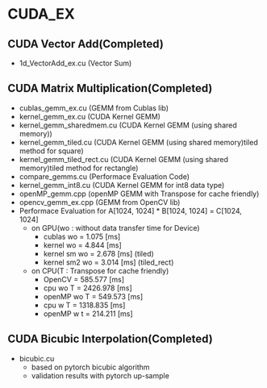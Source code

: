 # CUDA_EX
 
## CUDA Vector Add(Completed)
* 1d_VectorAdd_ex.cu		(Vector Sum)

## CUDA Matrix Multiplication(Completed)
  * cublas_gemm_ex.cu			(GEMM from Cublas lib)
  * kernel_gemm_ex.cu			(CUDA Kernel GEMM)
  * kernel_gemm_sharedmem.cu	(CUDA Kernel GEMM (using shared memory))
  * kernel_gemm_tiled.cu		(CUDA Kernel GEMM (using shared memory)tiled method for square)
  * kernel_gemm_tiled_rect.cu	(CUDA Kernel GEMM (using shared memory)tiled method for rectangle)
  * compare_gemms.cu			(Performace Evaluation Code)
  * kernel_gemm_int8.cu		(CUDA Kernel GEMM for int8 data type)
  * openMP_gemm.cpp           (openMP GEMM with Transpose for cache friendly)
  * opencv_gemm_ex.cpp		(GEMM from OpenCV lib)
  * Performace Evaluation for A[1024, 1024] * B[1024, 1024] = C[1024, 1024]
    * on GPU(wo : without data transfer time for Device)
        - cublas     wo = 1.075 [ms]
        - kernel     wo = 4.844 [ms]
        - kernel sm  wo = 2.678 [ms] (tiled)
        - kernel sm2 wo = 3.014 [ms] (tiled_rect)
    * on CPU(T : Transpose for cache friendly)
        - OpenCV        = 585.577  [ms]
        - cpu wo T      = 2426.978 [ms]
        - openMP wo T   = 549.573  [ms]
        - cpu w T       = 1318.835 [ms]
        - openMP w t    = 214.211  [ms]
        
## CUDA Bicubic Interpolation(Completed)
  * bicubic.cu
      - based on pytorch bicubic algorithm
      - validation results with pytorch up-sample


